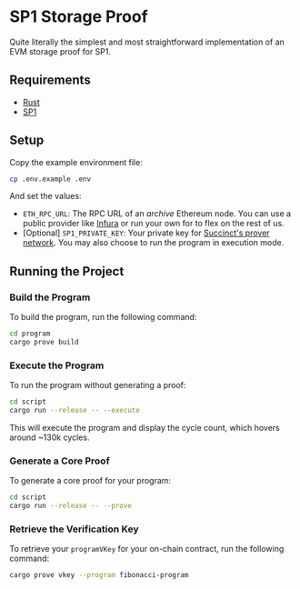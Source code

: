 # SP1 Storage Proof

Quite literally the simplest and most straightforward implementation of an EVM storage proof for SP1.

## Requirements

- [Rust](https://rustup.rs/)
- [SP1](https://docs.succinct.xyz/getting-started/install.html)

## Setup

Copy the example environment file:

```sh
cp .env.example .env
```

And set the values:

- `ETH_RPC_URL`: The RPC URL of an _archive_ Ethereum node. You can use a public provider like [Infura](https://infura.io/) or run your own for to flex on the rest of us.
- [Optional] `SP1_PRIVATE_KEY`: Your private key for [Succinct's prover network](https://docs.succinct.xyz/generating-proofs/prover-network.html). You may also choose to run the program in execution mode.

## Running the Project

### Build the Program

To build the program, run the following command:

```sh
cd program
cargo prove build
```

### Execute the Program

To run the program without generating a proof:

```sh
cd script
cargo run --release -- --execute
```

This will execute the program and display the cycle count, which hovers around ~130k cycles.

### Generate a Core Proof

To generate a core proof for your program:

```sh
cd script
cargo run --release -- --prove
```

### Retrieve the Verification Key

To retrieve your `programVKey` for your on-chain contract, run the following command:

```sh
cargo prove vkey --program fibonacci-program
```

